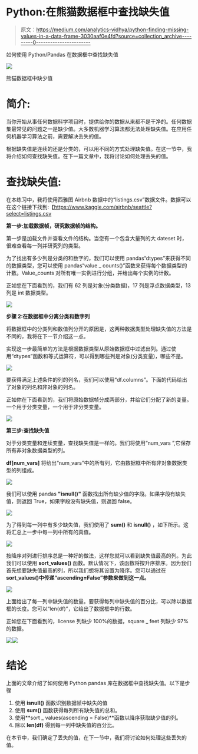 # Python:在熊猫数据框中查找缺失值

> 原文：<https://medium.com/analytics-vidhya/python-finding-missing-values-in-a-data-frame-3030aaf0e4fd?source=collection_archive---------0----------------------->

如何使用 Python/Pandas 在数据框中查找缺失值

![](img/43ac431e6e982afd80d434298824cfea.png)

熊猫数据框中缺少值

# **简介:**

当你开始从事任何数据科学项目时，提供给你的数据从来都不是干净的。任何数据集最常见的问题之一是缺少值。大多数机器学习算法都无法处理缺失值。在应用任何机器学习算法之前，需要解决丢失的值。

根据缺失值是连续的还是分类的，可以用不同的方式处理缺失值。在这一节中，我将介绍如何查找缺失值。在下一篇文章中，我将讨论如何处理丢失的值。

# **查找缺失值:**

在本练习中，我将使用西雅图 Airbnb 数据中的“listings.csv”数据文件。数据可以在这个链接下找到:【https://www.kaggle.com/airbnb/seattle?select=listings.csv 

**第一步:加载数据帧，研究数据帧的结构。**

第一步是加载文件并查看文件的结构。当您有一个包含大量列的大 dateset 时，很难查看每一列并研究列的类型。

为了找出有多少列是分类的和数字的，我们可以使用 pandas“dtypes”来获得不同的数据类型，您可以使用 pandas“value _ counts()”函数来获得每个数据类型的计数。Value_counts 对所有唯一实例进行分组，并给出每个实例的计数。

正如您在下面看到的，我们有 62 列是对象(分类数据)，17 列是浮点数据类型，13 列是 int 数据类型。

![](img/b12e18a55a8c6ae6e74ddf142bbfd3b4.png)

**步骤 2:在数据框中分离分类和数字列**

将数据框中的分类列和数值列分开的原因是，这两种数据类型处理缺失值的方法是不同的，我将在下一节介绍这一点。

实现这一步最简单的方法是根据数据类型从原始数据框中过滤出列。通过使用“dtypes”函数和等式运算符，可以得到哪些列是对象(分类变量)，哪些不是。

![](img/8b8eb58e569cda2997b79e1fd4421287.png)

要获得满足上述条件的列的列名，我们可以使用“df.columns”。下面的代码给出了对象的列名和非对象的列名。

正如你在下面看到的，我们将原始数据帧分成两部分，并给它们分配了新的变量。一个用于分类变量，一个用于非分类变量。

![](img/b70faf9d39132145218765bbf9518604.png)

**第三步:查找缺失值**

对于分类变量和连续变量，查找缺失值是一样的。我们将使用“num_vars ”,它保存所有非对象数据类型的列。

**df[num_vars]** 将给出“num_vars”中的所有列，它由数据框中所有非对象数据类型的列组成。

![](img/289abf994110f404abd4d7b10dbbb756.png)

我们可以使用 pandas **"isnull()"** 函数找出所有缺少值的字段。如果字段有缺失值，则返回 True，如果字段没有缺失值，则返回 false。

![](img/b3bae848ea6d30bbb53ad85bfe038a21.png)

为了得到每一列中有多少缺失值，我们使用了 **sum()** 和 **isnull()** ，如下所示。这将汇总上一步中每一列中所有的真值。

![](img/28999f84cc93cf0b672dfb935a5ef3d7.png)

按降序对列进行排序总是一种好的做法，这样您就可以看到缺失值最高的列。为此我们可以使用 **sort_values()** 函数。默认情况下，该函数将按升序排序。因为我们首先想要缺失值最高的列，所以我们想将其设置为降序。您可以通过在 **sort_values()中传递“ascending=False”参数来做到这一点。**

![](img/a2a8a944a631da297d4fcfdd81ecaad1.png)

上面给出了每一列中缺失值的数量。要获得每列中缺失值的百分比，可以除以数据框的长度。您可以“len(df)”，它给出了数据框中的行数。

正如您在下面看到的，license 列缺少 100%的数据，square _ feet 列缺少 97%的数据。

![](img/d0fc23c4180df137e59aecb7fbf55de4.png)![](img/2b8b3ae937ebb17a1602ed10e962ac18.png)

# **结论**

上面的文章介绍了如何使用 Python pandas 库在数据框中查找缺失值。以下是步骤

1.  使用 **isnull()** 函数识别数据帧中缺失的值
2.  使用 **sum()** 函数获得每列所有缺失值的总和。
3.  使用**sort _ values(ascending = False)**函数以降序获取缺少值的列。
4.  除以 **len(df)** 得到每一列中缺失值的百分比。

在本节中，我们确定了丢失的值，在下一节中，我们将讨论如何处理这些丢失的值。